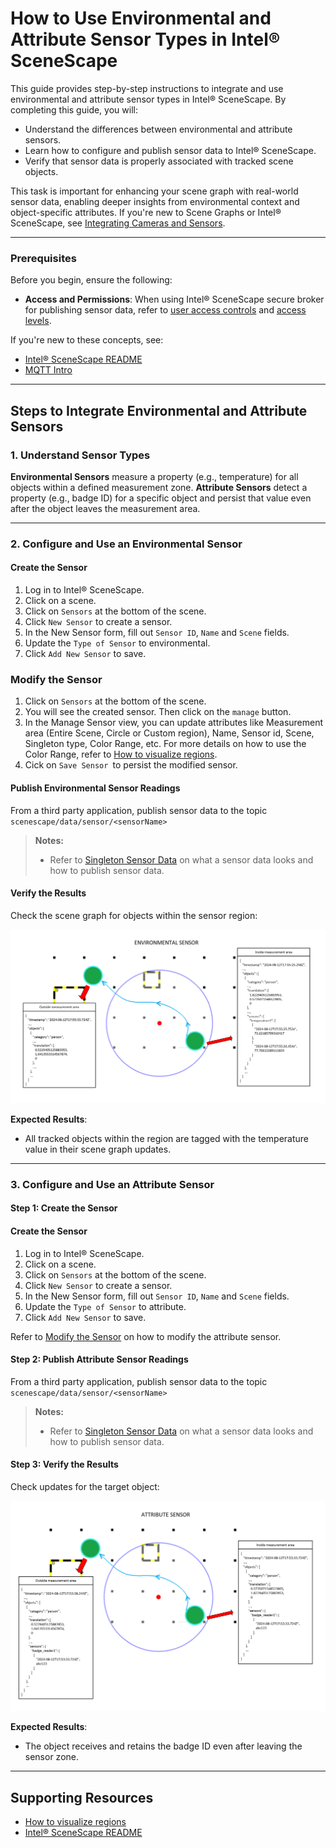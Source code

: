 # How to Use Environmental and Attribute Sensor Types in Intel® SceneScape

This guide provides step-by-step instructions to integrate and use environmental and attribute sensor types in Intel® SceneScape. By completing this guide, you will:

- Understand the differences between environmental and attribute sensors.
- Learn how to configure and publish sensor data to Intel® SceneScape.
- Verify that sensor data is properly associated with tracked scene objects.

This task is important for enhancing your scene graph with real-world sensor data, enabling deeper insights from environmental context and object-specific attributes. If you're new to Scene Graphs or Intel® SceneScape, see [Integrating Cameras and Sensors](How-to-integrate-cameras-and-sensors.md).

---

### Prerequisites

Before you begin, ensure the following:

- **Access and Permissions**: When using Intel® SceneScape secure broker for publishing sensor data, refer to [user access controls](/docker/user_access_config.json) and [access levels](/scene_common/src/scene_common/options.py).

If you're new to these concepts, see:
- [Intel® SceneScape README](/README.md)
- [MQTT Intro](https://mqtt.org/getting-started/)

---

## Steps to Integrate Environmental and Attribute Sensors

### 1. Understand Sensor Types

**Environmental Sensors** measure a property (e.g., temperature) for all objects within a defined measurement zone.
**Attribute Sensors** detect a property (e.g., badge ID) for a specific object and persist that value even after the object leaves the measurement area.

---

### 2. Configure and Use an Environmental Sensor

#### Create the Sensor
1. Log in to Intel® SceneScape.
2. Click on a scene.
3. Click on `Sensors` at the bottom of the scene.
4. Click `New Sensor` to create a sensor.
5. In the New Sensor form, fill out `Sensor ID`, `Name` and `Scene` fields.
6. Update the `Type of Sensor` to environmental.
7. Click `Add New Sensor` to save.

### Modify the Sensor
1. Click on `Sensors` at the bottom of the scene.
2. You will see the created sensor. Then click on the `manage` button.
3. In the Manage Sensor view, you can update attributes like Measurement area (Entire Scene, Circle or Custom region), Name, Sensor id, Scene, Singleton type, Color Range, etc. For more details on how to use the Color Range, refer to [How to visualize regions](How-to-visualize-regions.md).
4. Cick on `Save Sensor `to persist the modified sensor.

#### Publish Environmental Sensor Readings

From a third party application, publish sensor data to the topic `scenescape/data/sensor/<sensorName>`
> **Notes:**
  > * Refer to [Singleton Sensor Data](How-to-integrate-cameras-and-sensors.md#singleton-sensor-data) on what a sensor data looks and how to publish sensor data.

#### Verify the Results

Check the scene graph for objects within the sensor region:

![Sensor JSON Data Example](images/environment_sensor.png)

**Expected Results**:
- All tracked objects within the region are tagged with the temperature value in their scene graph updates.

---

### 3. Configure and Use an Attribute Sensor

#### Step 1: Create the Sensor

#### Create the Sensor
1. Log in to Intel® SceneScape.
2. Click on a scene.
3. Click on `Sensors` at the bottom of the scene.
4. Click `New Sensor` to create a sensor.
5. In the New Sensor form, fill out `Sensor ID`, `Name` and `Scene` fields.
6. Update the `Type of Sensor` to attribute.
7. Click `Add New Sensor` to save.

Refer to [Modify the Sensor](#modify-the-sensor) on how to modify the attribute sensor.

#### Step 2: Publish Attribute Sensor Readings

From a third party application, publish sensor data to the topic `scenescape/data/sensor/<sensorName>`
> **Notes:**
  > * Refer to [Singleton Sensor Data](How-to-integrate-cameras-and-sensors.md#singleton-sensor-data) on what a sensor data looks and how to publish sensor data.

#### Step 3: Verify the Results

Check updates for the target object:

![Sensor JSON Data Example](images/attribute_sensor.png)

**Expected Results**:
- The object receives and retains the badge ID even after leaving the sensor zone.
---

## Supporting Resources
- [How to visualize regions](How-to-visualize-regions.md)
- [Intel® SceneScape README](/README.md)
